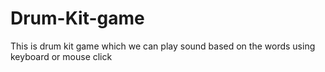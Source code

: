 # Drum-Kit-game
This is drum kit game which we can play sound based on the words using keyboard or mouse click
